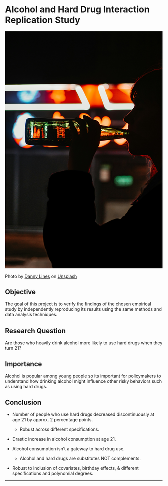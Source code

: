 # Alcohol and Hard Drug Interaction Replication Study

![Company Logo](https://github.com/BreeMad/Alcohol-and-Hard-Drug-Interaction-Replication-Study/blob/main/alcohol.jpg)

Photo by <a href="https://unsplash.com/@dannylines?utm_content=creditCopyText&utm_medium=referral&utm_source=unsplash">Danny Lines</a> on <a href="https://unsplash.com/photos/man-drinking-beer-from-can-EXSL4e9aAgI?utm_content=creditCopyText&utm_medium=referral&utm_source=unsplash">Unsplash</a>

## Objective
The goal of this project is to verify the findings of the chosen empirical study by independently reproducing its results using the same methods and data analysis techniques.

## Research Question
Are those who heavily drink alcohol more likely to use hard drugs when they turn 21?

## Importance
Alcohol is popular among young people so its important for policymakers to understand how drinking alcohol might influence other risky behaviors such as using hard drugs.

## Conclusion
+ Number of people who use hard drugs decreased discontinuously at age 21 by approx. 2 percentage points.
  + Robust across different specifications.
  
+ Drastic increase in alcohol consumption at age 21.

+ Alcohol consumption isn’t a gateway to hard drug use.
  + Alcohol and hard drugs are substitutes NOT complements.

+ Robust to inclusion of covariates, birthday effects, & different specifications and polynomial degrees.

---

